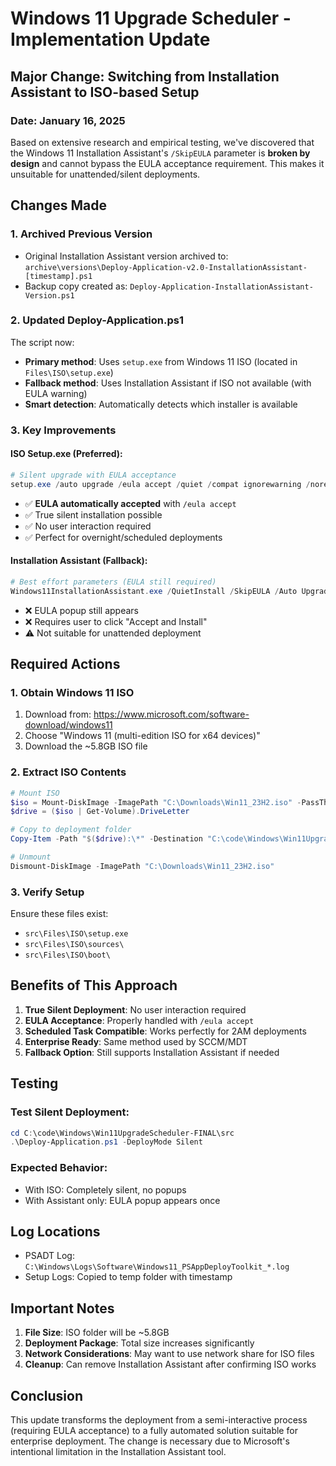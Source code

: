 # Windows 11 Upgrade Scheduler - Implementation Update

## Major Change: Switching from Installation Assistant to ISO-based Setup

### Date: January 16, 2025

Based on extensive research and empirical testing, we've discovered that the Windows 11 Installation Assistant's `/SkipEULA` parameter is **broken by design** and cannot bypass the EULA acceptance requirement. This makes it unsuitable for unattended/silent deployments.

## Changes Made

### 1. Archived Previous Version
- Original Installation Assistant version archived to: `archive\versions\Deploy-Application-v2.0-InstallationAssistant-[timestamp].ps1`
- Backup copy created as: `Deploy-Application-InstallationAssistant-Version.ps1`

### 2. Updated Deploy-Application.ps1
The script now:
- **Primary method**: Uses `setup.exe` from Windows 11 ISO (located in `Files\ISO\setup.exe`)
- **Fallback method**: Uses Installation Assistant if ISO not available (with EULA warning)
- **Smart detection**: Automatically detects which installer is available

### 3. Key Improvements

#### ISO Setup.exe (Preferred):
```powershell
# Silent upgrade with EULA acceptance
setup.exe /auto upgrade /eula accept /quiet /compat ignorewarning /noreboot
```
- ✅ **EULA automatically accepted** with `/eula accept`
- ✅ True silent installation possible
- ✅ No user interaction required
- ✅ Perfect for overnight/scheduled deployments

#### Installation Assistant (Fallback):
```powershell
# Best effort parameters (EULA still required)
Windows11InstallationAssistant.exe /QuietInstall /SkipEULA /Auto Upgrade
```
- ❌ EULA popup still appears
- ❌ Requires user to click "Accept and Install"
- ⚠️ Not suitable for unattended deployment

## Required Actions

### 1. Obtain Windows 11 ISO
1. Download from: https://www.microsoft.com/software-download/windows11
2. Choose "Windows 11 (multi-edition ISO for x64 devices)"
3. Download the ~5.8GB ISO file

### 2. Extract ISO Contents
```powershell
# Mount ISO
$iso = Mount-DiskImage -ImagePath "C:\Downloads\Win11_23H2.iso" -PassThru
$drive = ($iso | Get-Volume).DriveLetter

# Copy to deployment folder
Copy-Item -Path "$($drive):\*" -Destination "C:\code\Windows\Win11UpgradeScheduler-FINAL\src\Files\ISO\" -Recurse

# Unmount
Dismount-DiskImage -ImagePath "C:\Downloads\Win11_23H2.iso"
```

### 3. Verify Setup
Ensure these files exist:
- `src\Files\ISO\setup.exe`
- `src\Files\ISO\sources\`
- `src\Files\ISO\boot\`

## Benefits of This Approach

1. **True Silent Deployment**: No user interaction required
2. **EULA Acceptance**: Properly handled with `/eula accept`
3. **Scheduled Task Compatible**: Works perfectly for 2AM deployments
4. **Enterprise Ready**: Same method used by SCCM/MDT
5. **Fallback Option**: Still supports Installation Assistant if needed

## Testing

### Test Silent Deployment:
```powershell
cd C:\code\Windows\Win11UpgradeScheduler-FINAL\src
.\Deploy-Application.ps1 -DeployMode Silent
```

### Expected Behavior:
- With ISO: Completely silent, no popups
- With Assistant only: EULA popup appears once

## Log Locations
- PSADT Log: `C:\Windows\Logs\Software\Windows11_PSAppDeployToolkit_*.log`
- Setup Logs: Copied to temp folder with timestamp

## Important Notes

1. **File Size**: ISO folder will be ~5.8GB
2. **Deployment Package**: Total size increases significantly
3. **Network Considerations**: May want to use network share for ISO files
4. **Cleanup**: Can remove Installation Assistant after confirming ISO works

## Conclusion

This update transforms the deployment from a semi-interactive process (requiring EULA acceptance) to a fully automated solution suitable for enterprise deployment. The change is necessary due to Microsoft's intentional limitation in the Installation Assistant tool.